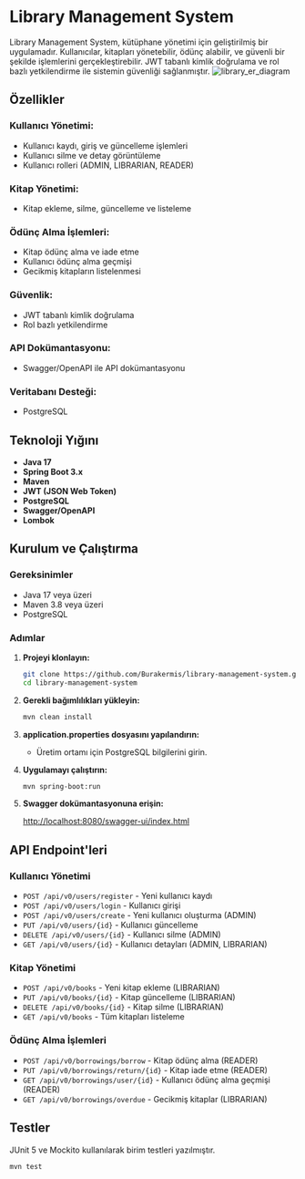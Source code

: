 # Library Management System

Library Management System, kütüphane yönetimi için geliştirilmiş bir uygulamadır. Kullanıcılar, kitapları yönetebilir, ödünç alabilir, ve güvenli bir şekilde işlemlerini gerçekleştirebilir. JWT tabanlı kimlik doğrulama ve rol bazlı yetkilendirme ile sistemin güvenliği sağlanmıştır.
![library_er_diagram](https://github.com/user-attachments/assets/c5f10931-298d-4565-8004-9efe28d8407a)

## Özellikler

### Kullanıcı Yönetimi:
- Kullanıcı kaydı, giriş ve güncelleme işlemleri
- Kullanıcı silme ve detay görüntüleme
- Kullanıcı rolleri (ADMIN, LIBRARIAN, READER)

### Kitap Yönetimi:
- Kitap ekleme, silme, güncelleme ve listeleme

### Ödünç Alma İşlemleri:
- Kitap ödünç alma ve iade etme
- Kullanıcı ödünç alma geçmişi
- Gecikmiş kitapların listelenmesi

### Güvenlik:
- JWT tabanlı kimlik doğrulama
- Rol bazlı yetkilendirme

### API Dokümantasyonu:
- Swagger/OpenAPI ile API dokümantasyonu

### Veritabanı Desteği:
- PostgreSQL

## Teknoloji Yığını

- **Java 17**
- **Spring Boot 3.x**
- **Maven**
- **JWT (JSON Web Token)**
- **PostgreSQL**
- **Swagger/OpenAPI**
- **Lombok**

## Kurulum ve Çalıştırma

### Gereksinimler
- Java 17 veya üzeri
- Maven 3.8 veya üzeri
- PostgreSQL

### Adımlar

1. **Projeyi klonlayın:**

    ```bash
    git clone https://github.com/Burakermis/library-management-system.git
    cd library-management-system
    ```

2. **Gerekli bağımlılıkları yükleyin:**

    ```bash
    mvn clean install
    ```

3. **application.properties dosyasını yapılandırın:**
    - Üretim ortamı için PostgreSQL bilgilerini girin.

4. **Uygulamayı çalıştırın:**

    ```bash
    mvn spring-boot:run
    ```

5. **Swagger dokümantasyonuna erişin:**

   [http://localhost:8080/swagger-ui/index.html](http://localhost:8080/swagger-ui/index.html)

## API Endpoint'leri

### Kullanıcı Yönetimi
- `POST /api/v0/users/register` - Yeni kullanıcı kaydı
- `POST /api/v0/users/login` - Kullanıcı girişi
- `POST /api/v0/users/create` - Yeni kullanıcı oluşturma (ADMIN)
- `PUT /api/v0/users/{id}` - Kullanıcı güncelleme
- `DELETE /api/v0/users/{id}` - Kullanıcı silme (ADMIN)
- `GET /api/v0/users/{id}` - Kullanıcı detayları (ADMIN, LIBRARIAN)

### Kitap Yönetimi
- `POST /api/v0/books` - Yeni kitap ekleme (LIBRARIAN)
- `PUT /api/v0/books/{id}` - Kitap güncelleme (LIBRARIAN)
- `DELETE /api/v0/books/{id}` - Kitap silme (LIBRARIAN)
- `GET /api/v0/books` - Tüm kitapları listeleme

### Ödünç Alma İşlemleri
- `POST /api/v0/borrowings/borrow` - Kitap ödünç alma (READER)
- `PUT /api/v0/borrowings/return/{id}` - Kitap iade etme (READER)
- `GET /api/v0/borrowings/user/{id}` - Kullanıcı ödünç alma geçmişi (READER)
- `GET /api/v0/borrowings/overdue` - Gecikmiş kitaplar (LIBRARIAN)

## Testler

JUnit 5 ve Mockito kullanılarak birim testleri yazılmıştır.

```bash
mvn test
```
